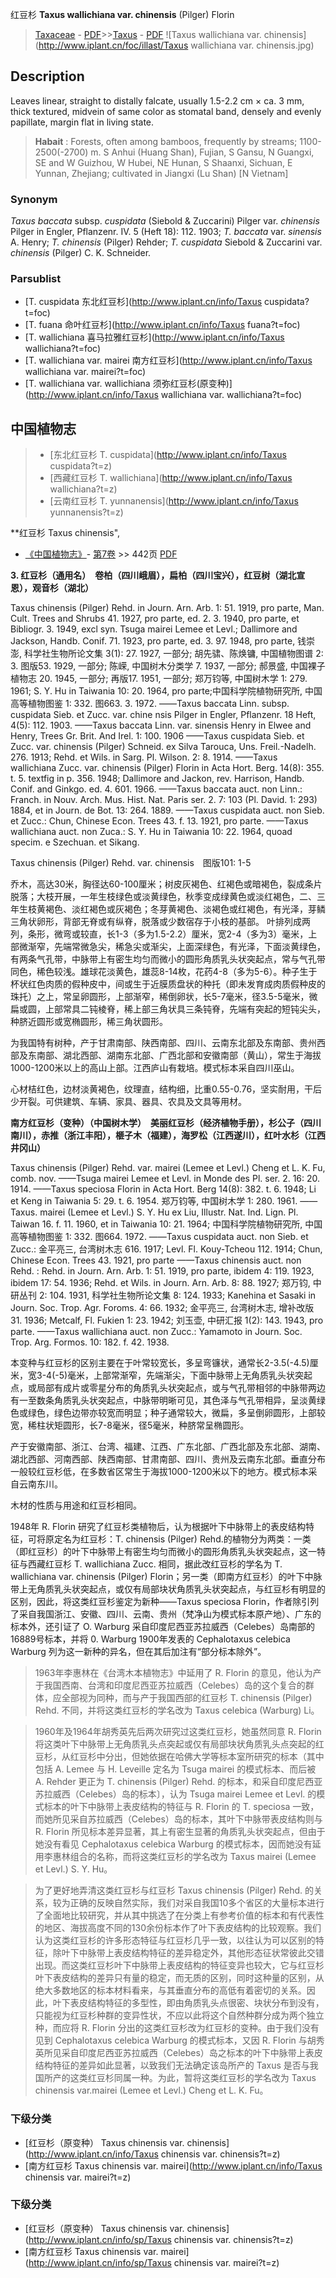 红豆杉 **Taxus wallichiana var. chinensis** (Pilger) Florin

> [Taxaceae](http://www.iplant.cn/info/Taxaceae?t=foc) - [PDF](http://www.iplant.cn/foc/pdf/Taxaceae.pdf)>>[Taxus](http://www.iplant.cn/info/Taxus?t=foc) - [PDF](http://www.iplant.cn/foc/pdf/Taxus.pdf)
![Taxus wallichiana var. chinensis](http://www.iplant.cn/foc/illast/Taxus wallichiana var. chinensis.jpg)

## Description

Leaves linear, straight to distally falcate, usually 1.5-2.2 cm ×  ca. 3 mm, thick textured, midvein of same color as stomatal band, densely and evenly papillate, margin flat in living state.

> **Habait** : 
> Forests, often among bamboos, frequently by streams; 1100-2500(-2700) m. S Anhui (Huang Shan), Fujian, S Gansu, N Guangxi, SE and W Guizhou, W Hubei, NE Hunan, S Shaanxi, Sichuan, E Yunnan, Zhejiang; cultivated in Jiangxi (Lu Shan) [N Vietnam]

### Synonym
*Taxus baccata* subsp. *cuspidata* (Siebold & Zuccarini) Pilger var. *chinensis* Pilger in Engler, Pflanzenr. IV. 5 (Heft 18): 112. 1903; *T. baccata* var. *sinensis* A. Henry; *T. chinensis* (Pilger) Rehder; *T. cuspidata* Siebold & Zuccarini var. *chinensis* (Pilger) C. K. Schneider.

### Parsublist

* [T.  cuspidata  东北红豆杉](http://www.iplant.cn/info/Taxus cuspidata?t=foc)
* [T.  fuana  命叶红豆杉](http://www.iplant.cn/info/Taxus fuana?t=foc)
* [T.  wallichiana  喜马拉雅红豆杉](http://www.iplant.cn/info/Taxus wallichiana?t=foc)
* [T.  wallichiana var. mairei  南方红豆杉](http://www.iplant.cn/info/Taxus wallichiana var. mairei?t=foc)
* [T.  wallichiana var. wallichiana  须弥红豆杉(原变种)](http://www.iplant.cn/info/Taxus wallichiana var. wallichiana?t=foc)

## 中国植物志

> * [东北红豆杉  T.  cuspidata](http://www.iplant.cn/info/Taxus cuspidata?t=z)
> * [西藏红豆杉  T.  wallichiana](http://www.iplant.cn/info/Taxus wallichiana?t=z)
> * [云南红豆杉  T.  yunnanensis](http://www.iplant.cn/info/Taxus yunnanensis?t=z)

**红豆杉 Taxus chinensis",

* [《中国植物志》](http://www.iplant.cn/frps)- [第7卷](http://www.iplant.cn/frps/vol/7) >> 442页 [PDF](http://www.iplant.cn/frps/pdf/7/442.pdf)

**3. 红豆杉（通用名）　卷柏（四川峨眉），扁柏（四川宝兴），红豆树（湖北宣恩），观音杉（湖北）**

Taxus chinensis (Pilger) Rehd. in Journ. Arn. Arb. 1: 51. 1919, pro parte, Man. Cult. Trees and Shrubs 41. 1927, pro parte, ed. 2. 3. 1940, pro parte, et Bibliogr. 3. 1949, excl syn. Tsuga mairei Lemee et Levl.; Dallimore and Jackson, Handb. Conif. 71. 1923, pro parte, ed. 3. 97. 1948, pro parte, 钱崇澎, 科学社生物所论文集 3(1): 27. 1927, 一部分; 胡先骕、陈焕镛, 中国植物图谱 2: 3. 图版53. 1929, 一部分; 陈嵘, 中国树木分类学 7. 1937, 一部分; 郝景盛, 中国裸子植物志 20. 1945, 一部分; 再版17. 1951, 一部分; 郑万钧等, 中国树木学 1: 279. 1961; S. Y. Hu in Taiwania 10: 20. 1964, pro parte;中国科学院植物研究所, 中国高等植物图鉴 1: 332. 图663. 3. 1972. ——Taxus baccata Linn. subsp. cuspidata Sieb. et Zucc. var. chine nsis Pilger in Engler, Pflanzenr. 18 Heft, 4(5): 112. 1903. ——Taxus baccata Linn. var. sinensis Henry in Elwee and Henry, Trees Gr. Brit. And Irel. 1: 100. 1906 ——Taxus cuspidata Sieb. et Zucc. var. chinensis (Pilger) Schneid. ex Silva Tarouca, Uns. Freil.-Nadelh. 276. 1913; Rehd. et Wils. in Sarg. Pl. Wilson. 2: 8. 1914. ——Taxus wallichiana Zucc. var. chinensis (Pilger) Florin in Acta Hort. Berg. 14(8): 355. t. 5. textfig in p. 356. 1948; Dallimore and Jackon, rev. Harrison, Handb. Conif. and Ginkgo. ed. 4. 601. 1966. ——Taxus baccata auct. non Linn.: Franch. in Nouv. Arch. Mus. Hist. Nat. Paris ser. 2. 7: 103 (Pl. David. 1: 293) 1884, et in Journ. de Bot. 13: 264. 1889. ——Taxus cuspidata auct. non Sieb. et Zucc.: Chun, Chinese Econ. Trees 43. f. 13. 1921, pro parte. ——Taxus wallichiana auct. non Zuca.: S. Y. Hu in Taiwania 10: 22. 1964, quoad specim. e Szechuan. et Sikang.

Taxus chinensis (Pilger) Rehd. var. chinensis　图版101: 1-5

乔木，高达30米，胸径达60-100厘米；树皮灰褐色、红褐色或暗褐色，裂成条片脱落；大枝开展，一年生枝绿色或淡黄绿色，秋季变成绿黄色或淡红褐色，二、三年生枝黄褐色、淡红褐色或灰褐色；冬芽黄褐色、淡褐色或红褐色，有光泽，芽鳞三角状卵形，背部无脊或有纵脊，脱落或少数宿存于小枝的基部。 叶排列成两列，条形，微弯或较直，长1-3（多为1.5-2.2）厘米，宽2-4（多为3）毫米，上部微渐窄，先端常微急尖，稀急尖或渐尖，上面深绿色，有光泽，下面淡黄绿色，有两条气孔带，中脉带上有密生均匀而微小的圆形角质乳头状突起点，常与气孔带同色，稀色较浅。雄球花淡黄色，雄蕊8-14枚，花药4-8（多为5-6）。种子生于杯状红色肉质的假种皮中，间或生于近膜质盘状的种托（即未发育成肉质假种皮的珠托）之上，常呈卵圆形，上部渐窄，稀倒卵状，长5-7毫米，径3.5-5毫米，微扁或圆，上部常具二钝棱脊，稀上部三角状具三条钝脊，先端有突起的短钝尖头，种脐近圆形或宽椭圆形，稀三角状圆形。

为我国特有树种，产于甘肃南部、陕西南部、四川、云南东北部及东南部、贵州西部及东南部、湖北西部、湖南东北部、广西北部和安徽南部（黄山），常生于海拔1000-1200米以上的高山上部。江西庐山有栽培。模式标本采自四川巫山。

心材桔红色，边材淡黄褐色，纹理直，结构细，比重0.55-0.76，坚实耐用，干后少开裂。可供建筑、车辆、家具、器具、农具及文具等用材。

**南方红豆杉（变种）（中国树木学）　美丽红豆杉（经济植物手册），杉公子（四川南川），赤推（浙江丰阳），榧子木（福建），海罗松（江西遂川），红叶水杉（江西井冈山）**

Taxus chinensis (Pilger) Rehd. var. mairei (Lemee et Levl.) Cheng et L. K. Fu, comb. nov. ——Tsuga mairei Lemee et Levl. in Monde des Pl. ser. 2. 16: 20. 1914. ——Taxus speciosa Florin in Acta Hort. Berg 14(8): 382. t. 6. 1948; Li et Keng in Taiwania 5: 29. t. 6. 1954. 郑万钧等, 中国树木学 1: 280. 1961. ——Taxus. mairei (Lemee et Levl.) S. Y. Hu ex Liu, Illustr. Nat. Ind. Lign. Pl. Taiwan 16. f. 11. 1960, et in Taiwania 10: 21. 1964; 中国科学院植物研究所, 中国高等植物图鉴 1: 332. 图664. 1972. ——Taxus cuspidata auct. non Sieb. et Zucc.: 金平亮三, 台湾树木志 616. 1917; Levl. Fl. Kouy-Tcheou 112. 1914; Chun, Chinese Econ. Trees 43. 1921, pro parte ——Taxus chinensis auct. non Rehd. : Rehd. in Journ. Arn. Arb. 1: 51. 1919, pro parte, ibidem 4: 119. 1923, ibidem 17: 54. 1936; Rehd. et Wils. in Journ. Arn. Arb. 8: 88. 1927; 郑万钧, 中研丛刊 2: 104. 1931, 科学社生物所论文集 8: 124. 1933; Kanehina et Sasaki in Journ. Soc. Trop. Agr. Foroms. 4: 66. 1932; 金平亮三, 台湾树木志, 增补改版 31. 1936; Metcalf, Fl. Fukien 1: 23. 1942; 刘玉壶, 中研汇报 1(2): 143. 1943, pro parte. ——Taxus wallichiana auct. non Zucc.: Yamamoto in Journ. Soc. Trop. Arg. Formos. 10: 182. f. 42. 1938.

本变种与红豆杉的区别主要在于叶常较宽长，多呈弯镰状，通常长2-3.5(-4.5)厘米，宽3-4(-5)毫米，上部常渐窄，先端渐尖，下面中脉带上无角质乳头状突起点，或局部有成片或零星分布的角质乳头状突起点，或与气孔带相邻的中脉带两边有一至数条角质乳头状突起点，中脉带明晰可见，其色泽与气孔带相异，呈淡黄绿色或绿色，绿色边带亦较宽而明显；种子通常较大，微扁，多呈倒卵圆形，上部较宽，稀柱状矩圆形，长7-8毫米，径5毫米，种脐常呈椭圆形。

产于安徽南部、浙江、台湾、福建、江西、广东北部、广西北部及东北部、湖南、湖北西部、河南西部、陕西南部、甘肃南部、四川、贵州及云南东北部。垂直分布一般较红豆杉低，在多数省区常生于海拔1000-1200米以下的地方。模式标本采自云南东川。

木材的性质与用途和红豆杉相同。

1948年 R. Florin 研究了红豆杉类植物后，认为根据叶下中脉带上的表皮结构特征，可将原定名为红豆杉：T. chinensis (Pilger) Rehd.的植物分为两类：一类（即红豆杉）的叶下中脉带上有密生均匀而微小的圆形角质乳头状突起点，这一特征与西藏红豆杉 T. wallichiana Zucc. 相同，据此改红豆杉的学名为 T. wallichiana var. chinensis (Pilger) Florin；另一类（即南方红豆杉）的叶下中脉带上无角质乳头状突起点，或仅有局部块状角质乳头状突起点，与红豆杉有明显的区别，因此，将这类红豆杉鉴定为新种——Taxus speciosa Florin，作者除引列了采自我国浙江、安徽、四川、云南、贵州（梵净山为模式标本原产地）、广东的标本外，还引证了 O. Warburg 采自印度尼西亚苏拉威西（Celebes）岛南部的16889号标本，并将 0. Warburg 1900年发表的 Cephalotaxus celebica Warburg 列为这一新种的异名，但在其后加注有“部分标本除外”。

> 1963年李惠林在《台湾木本植物志》中延用了 R. Florin 的意见，他认为产于我国西南、台湾和印度尼西亚苏拉威西（Celebes）岛的这个复合的群体，应全部视为同种，而与产于我国西部的红豆杉 T. chinensis (Pilger) Rehd. 不同，并将这类红豆杉的学名改为 Taxus celebica (Warburg) Li。

> 1960年及1964年胡秀英先后两次研究过这类红豆杉，她虽然同意 R. Florin 将这类叶下中脉带上无角质乳头点突起或仅有局部块状角质乳头点突起的红豆杉，从红豆杉中分出，但她依据在哈佛大学等标本室所研究的标本（其中包括 A. Lemee 与 H. Leveille 定名为 Tsuga mairei 的模式标本、而后被 A. Rehder 更正为 T. chinensis (Pilger) Rehd. 的标本，和采自印度尼西亚苏拉威西（Celebes）岛的标本〕，认为 Tsuga mairei Lemee et Levl. 的模式标本的叶下中脉带上表皮结构的特征与 R. Florin 的 T. speciosa 一致，而她所见采自苏拉威西（Celebes）岛的标本，其叶下中脉带表皮结构则与 R. Florin 所见标本差异显著，其上有密生显著的角质乳头状突起点，但由于她没有看见 Cephalotaxus celebica Warburg 的模式标本，因而她没有延用李惠林组合的名称，而将这类红豆杉的学名改为 Taxus mairei (Lemee et Levl.) S. Y. Hu。

> 为了更好地弄清这类红豆杉与红豆杉 Taxus chinensis (Pilger) Rehd. 的关系，较为正确的反映自然实际，我们对采自我国10多个省区的大量标本进行了全面地比较研究，并从其中挑选了在分类上有参考价值的标本和有代表性的地区、海拔高度不同的130余份标本作了叶下表皮结构的比较观察。我们认为这类红豆杉的许多形态特征与红豆杉几乎一致，以往认为可以区别的特征，除叶下中脉带上表皮结构特征的差异稳定外，其他形态征状常彼此交错出现。而这类红豆杉叶下中脉带上表皮结构的特征变异也较大，它与红豆杉叶下表皮结构的差异只有量的稳定，而无质的区别，同时这种量的区别，从绝大多数地区的标本材料看来，与其垂直分布的高低有着密切的关系。因此，叶下表皮结构特征的多型性，即由角质乳头点很密、块状分布到没有，只能视为红豆杉种群的变异性状，不应以此将这个自然种群分成为两个独立种，而应将 R. Florin 分出的这类红豆杉改为红豆杉的变种。由于我们没有见到 Cephalotaxus celebica Warburg 的模式标本，又因 R. Florin 与胡秀英所见采自印度尼西亚苏拉威西（Celebes）岛之标本的叶下中脉带上表皮结构特征的差异如此显著，以致我们无法确定该岛所产的 Taxus 是否与我国所产的这类红豆杉同属一种。为此，暂将这类红豆杉的学名改为 Taxus chinensis var.mairei (Lemee et Levl.) Cheng et L. K. Fu。

### 下级分类
* [红豆杉（原变种）  Taxus chinensis var. chinensis](http://www.iplant.cn/info/Taxus chinensis var. chinensis?t=z)
* [南方红豆杉  Taxus chinensis var. mairei](http://www.iplant.cn/info/Taxus chinensis var. mairei?t=z)

### 下级分类
* [红豆杉（原变种）  Taxus chinensis var. chinensis](http://www.iplant.cn/info/sp/Taxus chinensis var. chinensis?t=z)
* [南方红豆杉  Taxus chinensis var. mairei](http://www.iplant.cn/info/sp/Taxus chinensis var. mairei?t=z)
